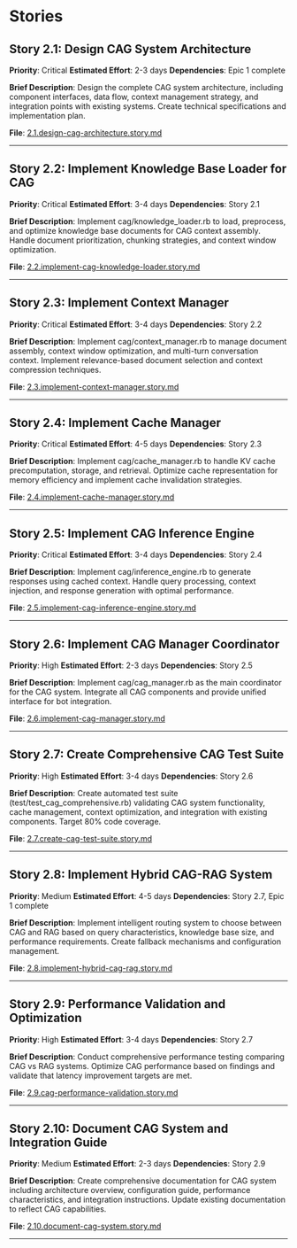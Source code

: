 # Stories

## Story 2.1: Design CAG System Architecture
**Priority**: Critical
**Estimated Effort**: 2-3 days
**Dependencies**: Epic 1 complete

**Brief Description**: Design the complete CAG system architecture, including component interfaces, data flow, context management strategy, and integration points with existing systems. Create technical specifications and implementation plan.

**File**: [2.1.design-cag-architecture.story.md](2.1.design-cag-architecture.story.md)

---

## Story 2.2: Implement Knowledge Base Loader for CAG
**Priority**: Critical
**Estimated Effort**: 3-4 days
**Dependencies**: Story 2.1

**Brief Description**: Implement cag/knowledge_loader.rb to load, preprocess, and optimize knowledge base documents for CAG context assembly. Handle document prioritization, chunking strategies, and context window optimization.

**File**: [2.2.implement-cag-knowledge-loader.story.md](2.2.implement-cag-knowledge-loader.story.md)

---

## Story 2.3: Implement Context Manager
**Priority**: Critical
**Estimated Effort**: 3-4 days
**Dependencies**: Story 2.2

**Brief Description**: Implement cag/context_manager.rb to manage document assembly, context window optimization, and multi-turn conversation context. Implement relevance-based document selection and context compression techniques.

**File**: [2.3.implement-context-manager.story.md](2.3.implement-context-manager.story.md)

---

## Story 2.4: Implement Cache Manager
**Priority**: Critical
**Estimated Effort**: 4-5 days
**Dependencies**: Story 2.3

**Brief Description**: Implement cag/cache_manager.rb to handle KV cache precomputation, storage, and retrieval. Optimize cache representation for memory efficiency and implement cache invalidation strategies.

**File**: [2.4.implement-cache-manager.story.md](2.4.implement-cache-manager.story.md)

---

## Story 2.5: Implement CAG Inference Engine
**Priority**: Critical
**Estimated Effort**: 3-4 days
**Dependencies**: Story 2.4

**Brief Description**: Implement cag/inference_engine.rb to generate responses using cached context. Handle query processing, context injection, and response generation with optimal performance.

**File**: [2.5.implement-cag-inference-engine.story.md](2.5.implement-cag-inference-engine.story.md)

---

## Story 2.6: Implement CAG Manager Coordinator
**Priority**: High
**Estimated Effort**: 2-3 days
**Dependencies**: Story 2.5

**Brief Description**: Implement cag/cag_manager.rb as the main coordinator for the CAG system. Integrate all CAG components and provide unified interface for bot integration.

**File**: [2.6.implement-cag-manager.story.md](2.6.implement-cag-manager.story.md)

---

## Story 2.7: Create Comprehensive CAG Test Suite
**Priority**: High
**Estimated Effort**: 3-4 days
**Dependencies**: Story 2.6

**Brief Description**: Create automated test suite (test/test_cag_comprehensive.rb) validating CAG system functionality, cache management, context optimization, and integration with existing components. Target 80% code coverage.

**File**: [2.7.create-cag-test-suite.story.md](2.7.create-cag-test-suite.story.md)

---

## Story 2.8: Implement Hybrid CAG-RAG System
**Priority**: Medium
**Estimated Effort**: 4-5 days
**Dependencies**: Story 2.7, Epic 1 complete

**Brief Description**: Implement intelligent routing system to choose between CAG and RAG based on query characteristics, knowledge base size, and performance requirements. Create fallback mechanisms and configuration management.

**File**: [2.8.implement-hybrid-cag-rag.story.md](2.8.implement-hybrid-cag-rag.story.md)

---

## Story 2.9: Performance Validation and Optimization
**Priority**: High
**Estimated Effort**: 3-4 days
**Dependencies**: Story 2.7

**Brief Description**: Conduct comprehensive performance testing comparing CAG vs RAG systems. Optimize CAG performance based on findings and validate that latency improvement targets are met.

**File**: [2.9.cag-performance-validation.story.md](2.9.cag-performance-validation.story.md)

---

## Story 2.10: Document CAG System and Integration Guide
**Priority**: Medium
**Estimated Effort**: 2-3 days
**Dependencies**: Story 2.9

**Brief Description**: Create comprehensive documentation for CAG system including architecture overview, configuration guide, performance characteristics, and integration instructions. Update existing documentation to reflect CAG capabilities.

**File**: [2.10.document-cag-system.story.md](2.10.document-cag-system.story.md)

---

